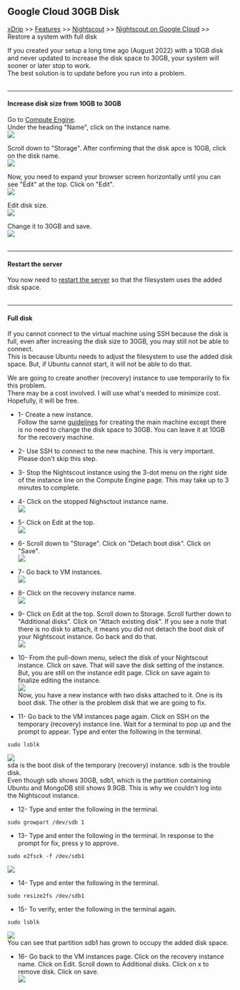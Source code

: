 ## Google Cloud 30GB Disk
[xDrip](../../README.md) >> [Features](../Features_page.md) >> [Nightscout](../Nightscout_page.md) >> [Nightscout on Google Cloud](./GoogleCloud.md) >> Restore a system with full disk  
  
If you created your setup a long time ago (August 2022) with a 10GB disk and never updated to increase the disk space to 30GB, your system will sooner or later stop to work.  
The best solution is to update before you run into a problem.  
<br/>  
  
---  
  
#### **Increase disk size from 10GB to 30GB**  
Go to [Compute Engine](./ComputeEngine.md).  
Under the heading "Name", click on the instance name.  
![](./images/InstanceName.png)  
  
Scroll down to "Storage".  After confirming that the disk apce is 10GB, click on the disk name.  
![](./images/EditInstanceDisk.png)  
  
Now, you need to expand your browser screen horizontally until you can see "Edit" at the top.  Click on "Edit".  
![](./images/EditDisk.png)  
  
Edit disk size.  
![](./images/Disk10G.png)  
  
Change it to 30GB and save.  
![](./images/UpdateDiskSize.png)  
<br/>  
  
---  
  
#### **Restart the server**
You now need to [restart the server](./Restart.md) so that the filesystem uses the added disk space.  
<br/>  
  
---  
  
#### **Full disk**
If you cannot connect to the virtual machine using SSH because the disk is full, even after increasing the disk size to 30GB, you may still not be able to connect.  
This is because Ubuntu needs to adjust the filesystem to use the added disk space.  But, if Ubuntu cannot start, it will not be able to do that.  
  
We are going to create another (recovery) instance to use temporarily to fix this problem.  
There may be a cost involved.  I will use what's needed to minimize cost.  Hopefully, it will be free.  
  
- 1- Create a new instance.  
Follow the same [guidelines](./VirtualMachine.md) for creating the main machine except there is no need to change the disk space to 30GB.  You can leave it at 10GB for the recovery machine.  

- 2- Use SSH to connect to the new machine.  This is very important.  Please don't skip this step.  
 
- 3- Stop the Nightscout instance using the 3-dot menu on the right side of the instance line on the Compute Engine page.  This may take up to 3 minutes to complete.  
 
- 4- Click on the stopped Nighsctout instance name.  
![](./images/StoppedInstanceSelect.png)  

- 5- Click on Edit at the top.  
![](./images/EditInstance.png)  

- 6- Scroll down to "Storage".  Click on "Detach boot disk".  Click on "Save".  
![](./images/DetachBootDisk.png)  

- 7- Go back to VM instances.  
![](./images/VM_Instances.png)  

- 8- Click on the recovery instance name.  
![](./images/EditRecoveryInstance.png)  

- 9- Click on Edit at the top.  Scroll down to Storage.  Scroll further down to "Additional disks".  Click on "Attach existing disk".  If you see a note that there is no disk to attach, it means you did not detach the boot disk of your Nightscout instance.  Go back and do that.  
![](./images/AttachExistingDisk.png)  

- 10- From the pull-down menu, select the disk of your Nightscout instance.  Click on save.  That will save the disk setting of the instance.  But, you are still on the instance edit page.  Click on save again to finalize editing the instance.  
![](./images/SelectExistingDisk.png)  
Now, you have a new instance with two disks attached to it.  One is its boot disk.  The other is the problem disk that we are going to fix.  

- 11- Go back to the VM instances page again.  Click on SSH on the temporary (recovery) instance line.  Wait for a terminal to pop up and the prompt to appear.  Type and enter the following in the terminal.  
```  
sudo lsblk  
```  
![](./images/lsblk1.png)  
sda is the boot disk of the temporary (recovery) instance.  sdb is the trouble disk.  
Even though sdb shows 30GB, sdb1, which is the partition containing Ubuntu and MongoDB still shows 9.9GB.  This is why we couldn't log into the Nightscout instance.  
- 12- Type and enter the following in the terminal.  
```  
sudo growpart /dev/sdb 1  
```  

- 13- Type and enter the following in the terminal.  In response to the prompt for fix, press y to approve.  
```  
sudo e2fsck -f /dev/sdb1  
```  
![](./images/e2fsk_Fix.png)  

- 14- Type and enter the following in the terminal.  
```  
sudo resize2fs /dev/sdb1  
```  

- 15- To verify, enter the following in the terminal again.  
```  
sudo lsblk  
```  
![](./images/lsblk2.png)  
You can see that partition sdb1 has grown to occupy the added disk space.  

- 16- Go back to the VM instances page.  Click on the recovery instance name.  Click on Edit.  Scroll down to Additional disks.  Click on x to remove disk.  Click on save.  
![](./images/DetachAdditionalDisk.png)  
  
  
